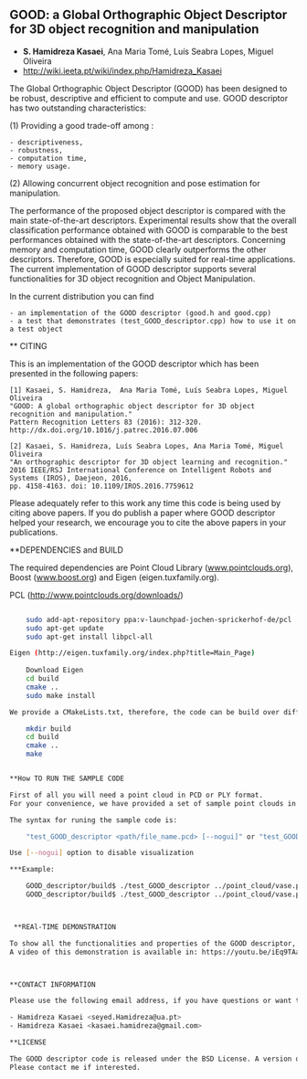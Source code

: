 ## GOOD: a Global Orthographic Object Descriptor for 3D object recognition and manipulation
* **S. Hamidreza Kasaei**, Ana Maria Tomé, Luís Seabra Lopes, Miguel Oliveira
* http://wiki.ieeta.pt/wiki/index.php/Hamidreza_Kasaei

The Global Orthographic Object Descriptor (GOOD) has been designed to be robust, descriptive and efficient to compute and use. GOOD descriptor has two outstanding characteristics: 

(1) Providing a good trade-off among :

	- descriptiveness,
	- robustness,
	- computation time,
	- memory usage.

(2) Allowing concurrent object recognition and pose estimation for manipulation.

The performance of the proposed object descriptor is compared with the main state-of-the-art descriptors. Experimental results show that the overall classification performance obtained with GOOD is comparable to the best performances obtained with the state-of-the-art descriptors. Concerning memory and computation time, GOOD clearly outperforms the other descriptors. Therefore, GOOD is especially suited for real-time applications.
The current implementation of GOOD descriptor supports several functionalities for 3D object recognition and Object Manipulation.




In the current distribution you can find 
  	
	- an implementation of the GOOD descriptor (good.h and good.cpp)
  	- a test that demonstrates (test_GOOD_descriptor.cpp) how to use it on a test object


** CITING

This is an implementation of the GOOD descriptor which has been presented in the following papers:

	[1] Kasaei, S. Hamidreza,  Ana Maria Tomé, Luís Seabra Lopes, Miguel Oliveira 
	"GOOD: A global orthographic object descriptor for 3D object recognition and manipulation." 
	Pattern Recognition Letters 83 (2016): 312-320.
	http://dx.doi.org/10.1016/j.patrec.2016.07.006

	[2] Kasaei, S. Hamidreza, Luís Seabra Lopes, Ana Maria Tomé, Miguel Oliveira 
	"An orthographic descriptor for 3D object learning and recognition." 
	2016 IEEE/RSJ International Conference on Intelligent Robots and Systems (IROS), Daejeon, 2016, 
	pp. 4158-4163. doi: 10.1109/IROS.2016.7759612

Please adequately refer to this work any time this code is being used by citing above papers.
If you do publish a paper where GOOD descriptor helped your research, we encourage you to cite the above papers in your publications.



**DEPENDENCIES and BUILD

The required dependencies are Point Cloud Library (www.pointclouds.org), Boost (www.boost.org) and Eigen (eigen.tuxfamily.org).

PCL (http://www.pointclouds.org/downloads/)
```bash

	sudo add-apt-repository ppa:v-launchpad-jochen-sprickerhof-de/pcl
	sudo apt-get update
	sudo apt-get install libpcl-all

Eigen (http://eigen.tuxfamily.org/index.php?title=Main_Page)
	
	Download Eigen
	cd build
	cmake ..
	sudo make install

We provide a CMakeLists.txt, therefore, the code can be build over different compilers and platforms by making use of CMake (www.cmake.org).

	mkdir build
	cd build
	cmake ..
	make


**How TO RUN THE SAMPLE CODE 

First of all you will need a point cloud in PCD or PLY format. 
For your convenience, we have provided a set of sample point clouds in both PLY and PCD format in a folder namely "point_cloud". 

The syntax for runing the sample code is: 

	"test_GOOD_descriptor <path/file_name.pcd> [--nogui]" or "test_GOOD_descriptor <path/file_name.ply> [--nogui]"

Use [--nogui] option to disable visualization

***Example:

	GOOD_descriptor/build$ ./test_GOOD_descriptor ../point_cloud/vase.pcd 
	GOOD_descriptor/build$ ./test_GOOD_descriptor ../point_cloud/vase.pcd --nogui



 **REAl-TIME DEMONSTRATION 

To show all the functionalities and properties of the GOOD descriptor, a real demonstration was performed. 
A video of this demonstration is available in: https://youtu.be/iEq9TAaY9u8



**CONTACT INFORMATION 

Please use the following email address, if you have questions or want to contribute to this project:

- Hamidreza Kasaei <seyed.Hamidreza@ua.pt> 
- Hamidreza Kasaei <kasaei.hamidreza@gmail.com> 

**LICENSE 

The GOOD descriptor code is released under the BSD License. A version of this code under a different licensing agreement, intended for commercial use, is also available. 
Please contact me if interested.
